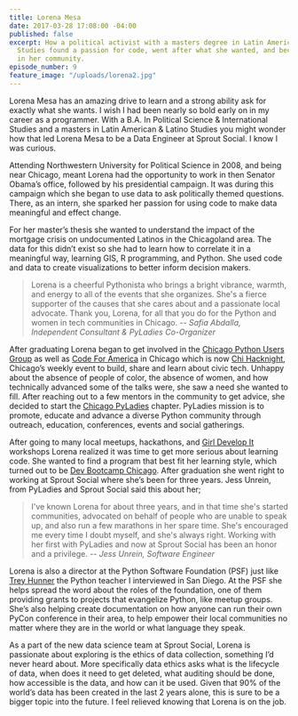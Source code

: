 ```yaml
---
title: Lorena Mesa
date: 2017-03-28 17:08:00 -04:00
published: false
excerpt: How a political activist with a masters degree in Latin American and Latino
  Studies found a passion for code, went after what she wanted, and became a leader
  in her community.
episode_number: 9
feature_image: "/uploads/lorena2.jpg"
---
```


Lorena Mesa has an amazing drive to learn and a strong ability ask for exactly what she wants.  I wish I had been nearly so bold early on in my career as a programmer.  With a B.A. In Political Science & International Studies and a masters in Latin American & Latino Studies you might wonder how that led Lorena Mesa to be a Data Engineer at Sprout Social.  I know I was curious.  

Attending Northwestern University for Political Science in 2008, and being near Chicago, meant Lorena had the opportunity to work in then Senator Obama’s office, followed by his presidential campaign.  It was during this campaign which she began to use data to ask politically themed questions.  There, as an intern, she sparked her passion for using code to make data meaningful and effect change.

For her master’s thesis she wanted to understand the impact of the mortgage crisis on undocumented Latinos in the Chicagoland area.  The data for this didn’t exist so she had to learn how to correlate it in a meaningful way, learning GIS, R programming, and Python.  She used code and data to create visualizations to better inform decision makers.  

> Lorena is a cheerful Pythonista who brings a bright vibrance, warmth, and energy to all of the events that she organizes. She's a fierce supporter of the causes that she cares about and a passionate local advocate. Thank you, Lorena, for all that you do for the Python and women in tech communities in Chicago.
><cite>-- Safia Abdalla, Independent Consultant & PyLadies Co-Organizer

After graduating Lorena began to get involved in the [Chicago Python Users Group](http://www.chipy.org/) as well as
 [Code For America](https://www.codeforamerica.org)
 in Chicago which is now [Chi Hacknight](https://chihacknight.org/), Chicago’s weekly event to build, share and learn about civic tech.  Unhappy about the absence of people of color, the absence of women, and how technically advanced some of the talks were, she saw a need she wanted to fill.  After reaching out to a few mentors in the community to get advice, she decided  to start the [Chicago PyLadies](https://www.meetup.com/Chicago-PyLadies/) chapter.  PyLadies mission is to promote, educate and advance a diverse Python community through outreach, education, conferences, events and social gatherings.

After going to many local meetups, hackathons, and [Girl Develop It](https://www.girldevelopit.com/chapters/chicago)
 workshops Lorena realized it was time to get more serious about learning code.  She wanted to find a program that best fit her learning style, which turned out to be [Dev Bootcamp Chicago](https://devbootcamp.com/locations/chicago).  After graduation she went right to working at Sprout Social where she’s been for three years.
Jess Unrein, from PyLadies and Sprout Social said this about her;

> I've known Lorena for about three years, and in that time she's started communities, advocated on behalf of people who are unable to speak up, and also run a few marathons in her spare time. She's encouraged me every time I doubt myself, and she's always right. Working with her first with PyLadies and now at Sprout Social has been an honor and a privilege.
><cite>-- Jess Unrein, Software Engineer

Lorena is also a director at the Python Software Foundation (PSF) just like [Trey Hunner](http://codepop.com/open-sourcecraft/episodes/trey-hunner/) the Python teacher I interviewed in San Diego.  At the PSF she helps spread the word about the roles of the foundation, one of them providing grants to projects that evangelize Python, like meetup groups.  She’s also helping create documentation on how anyone can run their own PyCon conference in their area, to help empower their local communities no matter where they are in the world or what language they speak.

As a part of the new data science team at Sprout Social, Lorena is passionate about exploring is the ethics of data collection, something I’d never heard about.  More specifically data ethics asks what is the lifecycle of data, when does it need to get deleted, what auditing should be done, how accessible is the data, and how can it be used.  Given that 90% of the world’s data has been created in the last 2 years alone, this is sure to be a bigger topic into the future.  I feel relieved knowing that Lorena is on the job.  